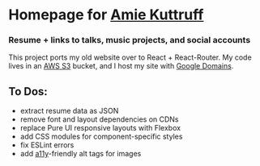 # Homepage for [Amie Kuttruff](http://www.amiekuttruff.com) 
### Resume + links to talks, music projects, and social accounts
This project ports my old website over to React + React-Router. My code lives in an [AWS S3](https://aws.amazon.com/s3/) bucket, and I host my site with [Google Domains](https://domains.google/).


To Dos:
---
- extract resume data as JSON
- remove font and layout dependencies on CDNs
- replace Pure UI responsive layouts with Flexbox
- add CSS modules for component-specific styles
- fix ESLint errors
- add [a11y](https://a11yproject.com/)-friendly alt tags for images

